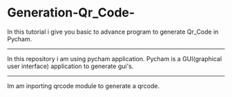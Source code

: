 # Generation-Qr_Code-
In this tutorial i give you basic to advance program to generate Qr_Code in Pycham.
<hr>
In this repository i am using pycham application. Pycham is a GUI(graphical user interface) application to generate gui's.
<hr>
Im am inporting qrcode module to generate a qrcode.

